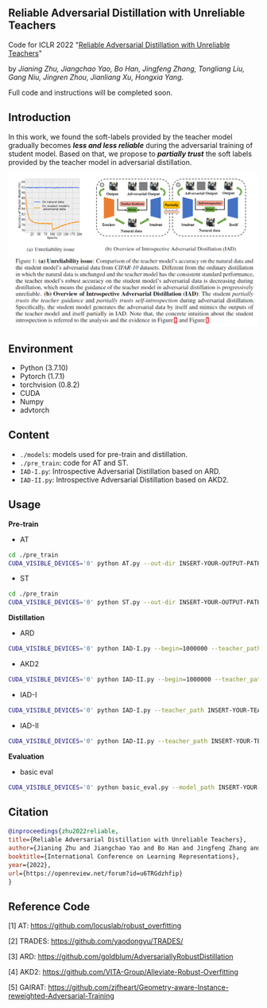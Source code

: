 ## Reliable Adversarial Distillation with Unreliable Teachers

Code for ICLR 2022 "[Reliable Adversarial Distillation with Unreliable Teachers](https://openreview.net/forum?id=u6TRGdzhfip&amp;referrer=%5BAuthor%20Console%5D(%2Fgroup%3Fid%3DICLR.cc%2F2022%2FConference%2FAuthors%23your-submissions))" 

by *Jianing Zhu, Jiangchao Yao, Bo Han, Jingfeng Zhang, Tongliang Liu, Gang Niu, Jingren Zhou, Jianliang Xu, Hongxia Yang*.

Full code and instructions will be completed soon.

## Introduction

In this work, we found the soft-labels provided by the teacher model gradually becomes ***less and less reliable*** during the adversarial training of student model. Based on that,  we propose to ***partially trust*** the soft labels provided by the teacher model in adversarial distillation.

<img src="https://github.com/ZFancy/IAD/blob/main/pic/overview.png?raw=true" style="zoom:80%;" />

## Environment

- Python (3.7.10)
- Pytorch (1.7.1)
- torchvision (0.8.2)
- CUDA
- Numpy
- advtorch

## Content

- ```./models```: models used for pre-train and distillation.
- ```./pre_train```: code for AT and ST.
- ```IAD-I.py```: Introspective Adversarial Distillation based on ARD.
- ```IAD-II.py```: Introspective Adversarial Distillation based on AKD2.

## Usage

**Pre-train**

- AT
```bash
cd ./pre_train
CUDA_VISIBLE_DEVICES='0' python AT.py --out-dir INSERT-YOUR-OUTPUT-PATH
```

- ST
```bash
cd ./pre_train
CUDA_VISIBLE_DEVICES='0' python ST.py --out-dir INSERT-YOUR-OUTPUT-PATH
```

**Distillation**

- ARD
```bash
CUDA_VISIBLE_DEVICES='0' python IAD-I.py --begin=1000000 --teacher_path INSERT-YOUR-TEACHER-PATH --out-dir INSERT-YOUR-OUTPUT-PATH
```

- AKD2
```bash
CUDA_VISIBLE_DEVICES='0' python IAD-II.py --begin=1000000 --teacher_path INSERT-YOUR-TEACHER-PATH --out-dir INSERT-YOUR-OUTPUT-PATH
```

- IAD-I
```bash
CUDA_VISIBLE_DEVICES='0' python IAD-I.py --teacher_path INSERT-YOUR-TEACHER-PATH --out-dir INSERT-YOUR-OUTPUT-PATH
```

- IAD-II
```bash
CUDA_VISIBLE_DEVICES='0' python IAD-II.py --teacher_path INSERT-YOUR-TEACHER-PATH --out-dir INSERT-YOUR-OUTPUT-PATH
```

**Evaluation**
- basic eval
```bash
CUDA_VISIBLE_DEVICES='0' python basic_eval.py --model_path INSERT-YOUR-MODEL-PATH
```

## Citation

```bib
@inproceedings{zhu2022reliable,
title={Reliable Adversarial Distillation with Unreliable Teachers},
author={Jianing Zhu and Jiangchao Yao and Bo Han and Jingfeng Zhang and Tongliang Liu and Gang Niu and Jingren Zhou and Jianliang Xu and Hongxia Yang},
booktitle={International Conference on Learning Representations},
year={2022},
url={https://openreview.net/forum?id=u6TRGdzhfip}
}
```

## Reference Code

[1] AT: https://github.com/locuslab/robust_overfitting

[2] TRADES: https://github.com/yaodongyu/TRADES/

[3] ARD: https://github.com/goldblum/AdversariallyRobustDistillation

[4] AKD2: https://github.com/VITA-Group/Alleviate-Robust-Overfitting

[5] GAIRAT: https://github.com/zjfheart/Geometry-aware-Instance-reweighted-Adversarial-Training

